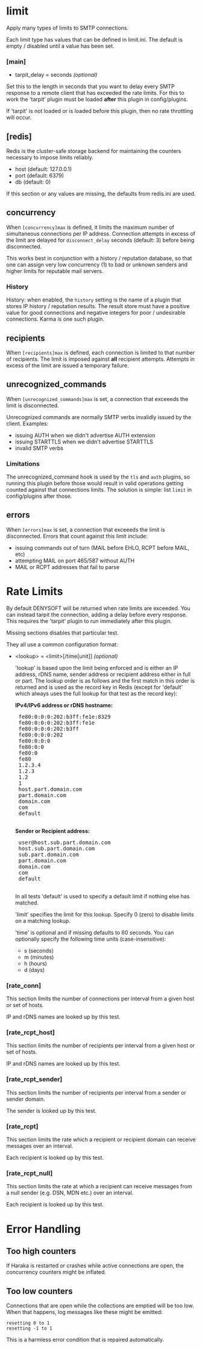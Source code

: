 # limit

Apply many types of limits to SMTP connections.

Each limit type has values that can be defined in limit.ini. The default is empty / disabled until a value has been set.


### [main]

- tarpit_delay = seconds *(optional)*

Set this to the length in seconds that you want to delay every SMTP
response to a remote client that has exceeded the rate limits.  For this
to work the 'tarpit' plugin must be loaded **after** this plugin in
config/plugins.

If 'tarpit' is not loaded or is loaded before this plugin, then no
rate throttling will occur.


## [redis]

Redis is the cluster-safe storage backend for maintaining the counters necessary to impose limits reliably.

- host (default: 127.0.0.1)
- port (default: 6379)
- db   (default: 0)

If this section or any values are missing, the defaults from redis.ini are used.


## concurrency

When `[concurrency]max` is defined, it limits the maximum number of simultaneous connections per IP address. Connection attempts in excess of the limit are delayed for `disconnect_delay` seconds (default: 3) before being disconnected.

This works best in conjunction with a history / reputation database, so that
one can assign very low concurrency (1) to bad or unknown senders and higher
limits for reputable mail servers.

### History

History: when enabled, the `history` setting is the name of a plugin that stores IP history / reputation results. The result store must have a positive value for good connections and negative integers for poor / undesirable connections. Karma is one such plugin.


## recipients

When `[recipients]max` is defined, each connection is limited to that number of recipients. The limit is imposed against **all** recipient attempts. Attempts in excess of the limit are issued a temporary failure.


## unrecognized_commands

When `[unrecognized_commands]max` is set, a connection that exceeeds the limit is disconnected.

Unrecognized commands are normally SMTP verbs invalidly issued by the client.
Examples:

* issuing AUTH when we didn't advertise AUTH extension
* issuing STARTTLS when we didn't advertise STARTTLS
* invalid SMTP verbs


### Limitations

The unrecognized_command hook is used by the `tls` and `auth` plugins, so
running this plugin before those would result in valid operations getting
counted against that connections limits. The solution is simple: list
`limit` in config/plugins after those.


## errors

When `[errors]max` is set, a connection that exceeeds the limit is disconnected. Errors that count against this limit include:

* issuing commands out of turn (MAIL before EHLO, RCPT before MAIL, etc)
* attempting MAIL on port 465/587 without AUTH
* MAIL or RCPT addresses that fail to parse



# Rate Limits

By default DENYSOFT will be returned when rate limits are exceeded. You can
instead tarpit the connection, adding a delay before every response. This
requires the 'tarpit' plugin to run immediately after this plugin.

Missing sections disables that particular test.

They all use a common configuration format:

- \<lookup\> = \<limit\>[/time[unit]]  *(optional)*

   'lookup' is based upon the limit being enforced and is either an IP
   address, rDNS name, sender address or recipient address either in full
   or part.
   The lookup order is as follows and the first match in this order is
   returned and is used as the record key in Redis (except for 'default'
   which always uses the full lookup for that test as the record key):

   **IPv4/IPv6 address or rDNS hostname:**

   <pre>
   fe80:0:0:0:202:b3ff:fe1e:8329
   fe80:0:0:0:202:b3ff:fe1e
   fe80:0:0:0:202:b3ff
   fe80:0:0:0:202
   fe80:0:0:0
   fe80:0:0
   fe80:0
   fe80
   1.2.3.4
   1.2.3
   1.2
   1
   host.part.domain.com
   part.domain.com
   domain.com
   com
   default
   </pre>

   **Sender or Recipient address:**

   <pre>
   user@host.sub.part.domain.com
   host.sub.part.domain.com
   sub.part.domain.com
   part.domain.com
   domain.com
   com
   default
   </pre>

   In all tests 'default' is used to specify a default limit if nothing else has
   matched.

   'limit' specifies the limit for this lookup.  Specify 0 (zero) to disable
   limits on a matching lookup.

   'time' is optional and if missing defaults to 60 seconds.  You can optionally
   specify the following time units (case-insensitive):

   - s (seconds)
   - m (minutes)
   - h (hours)
   - d (days)


### [rate_conn]

This section limits the number of connections per interval from a given host
or set of hosts.

IP and rDNS names are looked up by this test.


### [rate_rcpt_host]

This section limits the number of recipients per interval from a given host or
set of hosts.

IP and rDNS names are looked up by this test.


### [rate_rcpt_sender]

This section limits the number of recipients per interval from a sender or
sender domain.

The sender is looked up by this test.


### [rate_rcpt]

This section limits the rate which a recipient or recipient domain can
receive messages over an interval.

Each recipient is looked up by this test.


### [rate_rcpt_null]

This section limits the rate at which a recipient can receive messages from
a null sender (e.g. DSN, MDN etc.) over an interval.

Each recipient is looked up by this test.




# Error Handling

## Too high counters

If Haraka is restarted or crashes while active connections are open, the
concurrency counters might be inflated.

## Too low counters

Connections that are open while the collections are emptied will be too low.
When that happens, log messages like these might be emitted:

    resetting 0 to 1
    resetting -1 to 1

This is a harmless error condition that is repaired automatically.
